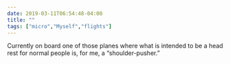 ```yaml
---
date: 2019-03-11T06:54:48-04:00
title: ""
tags: ["micro","Myself","flights"]
---
```

Currently on board one of those planes where what is intended to be a head rest for normal people is, for me, a “shoulder-pusher.”
